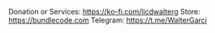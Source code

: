 Donation or Services: https://ko-fi.com/licdwalterg
Store: https://bundlecode.com
Telegram: https://t.me/WalterGarci
